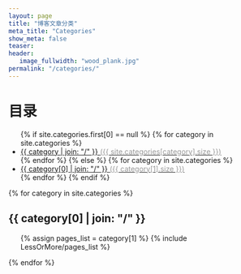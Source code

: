 ```yaml
---
layout: page
title: "博客文章分类"
meta_title: "Categories"
show_meta: false
teaser:
header:
   image_fullwidth: "wood_plank.jpg"
permalink: "/categories/"
---
```


<!-- <section class="container posts-content">
{% assign sorted_categories = site.categories | sort %}
{% for category in sorted_categories %}
<h3>{{ category | first }}</h3>
<ol class="posts-list" id="{{ category[0] }}">
{% for post in category.last %}
<li class="posts-list-item">
<span class="posts-list-meta">{{ post.date | date:"%Y-%m-%d" }}</span>
<a class="posts-list-name" href="{{ post.url }}">{{ post.title }}</a>
</li>
{% endfor %}
</ol>
{% endfor %}
</section> -->





<!-- ---
layout: default
title: 分类
header: Posts By Category
permalink: categories.html
--- -->

<div class="container docs-container">
  <div class="row">
    <div class="col-md-3">
      <div class="sidebar hidden-print" role="complementary">
        <div id="navigation">
        	<h1>目录</h1>
      		<ul class="nav sidenav">
				{% if site.categories.first[0] == null %}
					{% for category in site.categories %}
				    	<li><a href="#{{ category }}-ref">
				    		{{ category | join: "/" }} <span style="color: #999999;" >({{ site.categories[category].size }})</span>
				    	</a></li>
			    	{% endfor %}
			  	{% else %}
			    	{% for category in site.categories %}
				    	<li><a href="#{{ category[0] }}-ref">
				    		{{ category[0] | join: "/" }} <span style="color: #999999;" >({{ category[1].size }})</span>
				    	</a></li>
			    	{% endfor %}
			  	{% endif %}
          	</ul>
        </div>
      </div>
    </div>
    <div class="col-md-9" role="main">
      <div class="panel docs-content">
        <div class="wrapper">
          <div class="home">
			{% for category in site.categories %}
			  <h2 id="{{ category[0] }}-ref">{{ category[0] | join: "/" }}</h2>
			  <ul>
			    {% assign pages_list = category[1] %}  
			    {% include LessOrMore/pages_list %}
			  </ul>
			{% endfor %}
          </div>
        </div>
      </div>
    </div>
  </div>
</div>
